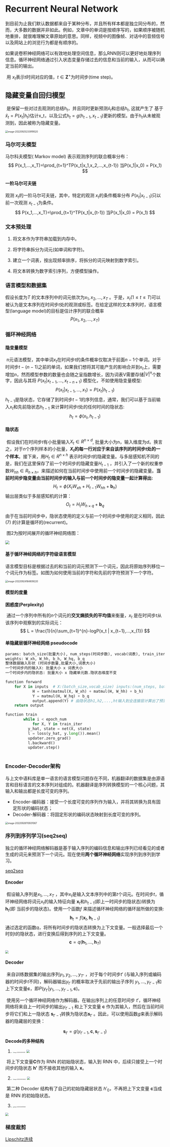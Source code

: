 # Recurrent Neural Network

​	到目前为止我们默认数据都来自于某种分布，并且所有样本都是独立同分布的，然而，大多数的数据并非如此。例如，文章中的单词是按顺序写的，如果顺序被随机地重排，就很难理解文章原始的意思。同样，视频中的图像帧、对话中的音频信号以及网站上的浏览行为都是有顺序的。

​	如果说卷积神经网络可以有效地处理空间信息，那么RNN则可以更好地处理序列信息。循环神经网络通过引入状态变量存储过去的信息和当前的输入，从而可以确定当前的输出。

​	用 $x_t$表示t时间对应的值，$t\in \mathbf{Z}^+$为时间步(time step)。

## 隐藏变量自回归模型

​	是保留一些对过去观测的总结$h_t$，并且同时更新预测$\hat{x}_t$和总结$h_t$, 这就产生了 基于 $\hat{x}_t=P(x_t|h_t)$估计x_t，以及公式$h_t = g(h_{t−1}, x_{t−1})$更新的模型。由于$h_t$从未被观测到，因此被称为隐藏变量。

<img src="https://cdn.jsdelivr.net/gh/J-M-LIU/pic-bed@master//img/image-20220925233919520.png" alt="image-20220925233919520" style="zoom:50%;" />



### 马尔可夫模型

马尔科夫模型( Markov model) 表示观测序列的联合概率分布：
$$
P(x_1,...,x_T)=\prod_{t=1}^TP(x_t|x_1,x_2,...,x_{t-1}) 当P(x_1|x_0) = P(x_1)
$$

#### 一阶马尔可夫链

观测 ${x_t}$的一阶马尔可夫链，其中，特定的观测 ${x_t}$的条件概率分布 ${P(x_t|x_{t-1})}$只以前一次观测 $x_{t-1}$为条件。
$$
P(x_1,...,x_T)=\prod_{t=1}^TP(x_t|x_{t-1}) 当P(x_1|x_0) = P(x_1)
$$




### 文本预处理

1. 将文本作为字符串加载到内存中。

2. 将字符串拆分为词元(如单词和字符)。

3. 建立一个词表，按出现频率排序，将拆分的词元映射到数字索引。 

4. 将文本转换为数字索引序列，方便模型操作。



### 语言模型和数据集

假设⻓度为$T$ 的文本序列中的词元依次为$x_1 , x_2 , . . . , x_T$ 。于是，$x_t (1 ≤ t ≤ T )$可以被认为是文本序列在时间步$t$处的观测或标签。在给定这样的文本序列时，语言模型(language model)的目标是估计序列的联合概率
$$
P(x_1,x_2,...,x_T)
$$



### 循环神经网络

#### 隐变量模型

​	n元语法模型，其中单词$x_t$在时间步$t$的条件概率仅取决于前面$n − 1$个单词。对于时间步$t − (n − 1)$之前的单词，如果我们想将其可能产生的影响合并到$x_t$上，需要增加$n$，然而模型参数的数量也会随之呈指数增⻓，因为词表V需要存储$|V|^n$个数字，因此与其将 $P(x_t | x_{t−1},...,x_{t−n+1})$ 模型化，不如使用隐变量模型:
$$
P(x_t | x_{t−1},...,x_{1}) = P(x_t |h_{t-1})
$$
​	$h_{t-1}$是隐状态，它存储了到时间步$t − 1$的序列信息，通常，我们可以基于当前输入$x_t$和先前隐状态$h_{t−1}$ 来计算时间步$t$处的任何时间的隐状态: 
$$
h_t = \phi(x_t,h_{t-1})
$$


#### 隐状态

​	假设我们在时间步$t$有小批量输入$X_t \in R^{n×d}$, 批量大小为n，输入维度为$d$。换言之，对于$n$个序列样本的小批量，**$X_t$的每一行对应于来自该序列的时间步$t$处的一个样本**。接下来，用$H_t \in R^{n×h}$ 表示时间步$t$的隐藏变量。与多层感知机不同的是，我们在这里保存了前一个时间步的隐藏变量$H_{t−1}$ ，并引入了一个新的权重参数$W_{hh} \in R_{h×h}$，来描述如何在当前时间步中使用前一个时间步的隐藏变量。**当前时间步隐变量由当前时间步的输入与前一个时间步的隐变量一起计算得出:**
$$
H_t = \phi{(X_tW_{xh} + H_{t-1}W_{hh} + \mathbf{b}_h )}
$$
​	输出层类似于多层感知机的计算：
$$
O_t = H_tW_{h\times q} + \mathbf{b}_q
$$




​	由于在当前时间步中，隐状态使用的定义与前一个时间步中使用的定义相同，因此 (7) 的计算是循环的(recurrent)。

​	图2为按时间展开的循环神经网络图：

<img src="https://img2018.cnblogs.com/blog/1630478/201904/1630478-20190414083004993-1402295824.png" style="zoom:80%;" />



#### 基于循环神经网络的字符级语言模型

​	语言模型目标是根据过去的和当前的词元预测下一个词元，因此将原始序列移位一个词元作为标签。如图为如何使用当前的字符和先前的字符预测下一个字符。

<img src="https://cdn.jsdelivr.net/gh/J-M-LIU/pic-bed@master//img/image-20220924164809220.png" alt="image-20220924164809220" style="zoom:50%;" />





#### 模型的度量

**困惑度(Perplexity)**

​	通过一个序列中所有的$n$个词元的**交叉熵损失的平均值**来衡量，$x_t$ 是在时间步$t$从该序列中观察到的实际词元：
$$
L = \frac{1}{n}\sum_{t=1}^{n}-logP(x_t | x_{t−1},...,x_{1})
$$



#### 单隐藏层循环神经网络 pseudocode

```python
params: batch_size(批量大小), num_steps(时间步数), vocab(词表), train_iter(训练数据迭代器), epoch_num
weights: W_xh, W_hh, b_h, W_hq, b_q
整体数据输入形状 (时间步数量,批量大小,词表大小)
一个时间步内的输入X: 批量大小 x 词表大小
一个时间步内的隐状态: 批量大小 x 隐藏单元数.隐状态维度不变

function forward
	for X in inputs  # X:(batch_size,vocab_size) inputs:(num_steps, batch_size, vocab_size)
			H = tanh(matmul(X, W_xh) + matmul(H, W_hh) + b_h)
			Y = matmul(H, W_hq) + b_q
			output.append(Y) # 由隐状态h1,h2,...,ht输入到全连接层计算出了预测序列 y1,y2,...,yt
	return output

function train
		while i < epoch_num
			for X, Y in train_iter
          y_hat, state = net(X, state)
          l = loss(y_hat, y.long()).mean()
          updater.zero_grad()
          l.backward()
          updater.step()
	
```

### Encoder-Decoder架构

​	与上文中语料库是单一语言的语言模型问题存在不同，机器翻译的数据集是由源语言和目标语言的文本序列对组成的。机器翻译是序列转换模型的一个核心问题，其输入和输出都是⻓度可变的序列。

- Encoder-编码器：接受一个⻓度可变的序列作为输入，并将其转换为具有固定形状的编码状态；
- Decoder-解码器：将固定形状的编码状态映射到⻓度可变的序列。

<img src="https://cdn.jsdelivr.net/gh/J-M-LIU/pic-bed@master//img/image-20220926110931067.png" alt="image-20220926110931067" style="zoom:50%;" />



### 序列到序列学习(seq2seq)

​	独立的循环神经网络解码器是基于输入序列的编码信息和输出序列已经看⻅的或者生成的词元来预测下一个词元。现在使用**两个循环神经网络**实现序列到序列到学习。

[seq2seq](https://baijiahao.baidu.com/s?id=1650496167914890612&wfr=spider&for=pc)

#### Encoder

​	假设输入序列是$x_1, . . . , x_T$ ，其中$x_t$是输入文本序列中的第$t$个词元。在时间步$t$，循环神经网络将词元$x_t$的输入特征向量 $\mathbf{x}_t$和$h_{t−1}$(即上一时间步的隐状态)转换为$\mathbf{h}_t$(即 当前步的隐状态)。使用一个函数$f$ 来描述循环神经网络的循环层所做的变换:
$$
\mathbf{h}_t = f(\mathbf{x}_t,\mathbf{h}_{t-1})
$$
​	通过选定的函数$q$，将所有时间步的隐状态转换为上下文变量。一般选择最后一个时刻t的隐状态，进行变换后得到序列的上下文变量。
$$
\mathbf{c} = q(\mathbf{h}_1,...,\mathbf{h}_T)
$$



<img src="https://pics6.baidu.com/feed/d833c895d143ad4be790326d30ec99aaa60f06d0.png@f_auto?token=ef10b1a74f448097ca1400d4a2ed9e30&s=1A247E2293E149031AE4657B02007072" style="zoom:60%;" />



#### Decoder

​	来自训练数据集的输出序列$y_1 , y_2 , . . . , y_{T′}$ ，对于每个时间步$t′$ (与输入序列或编码器的时间步$t$不同)，解码器输出$y_{t′}$ 的概率取决于先前的输出子序列 $y_1,...,y_{t′−1}$和上下文变量$\mathbf{c}$，即$P(y_{t′} | y_1,...,y_{t′−1},\mathbf{c})$。

​	使用另一个循环神经网络作为解码器。在输出序列上的任意时间步 $t′$，循环神经网络将来自上一时间步的输出$y_{t′−1}$ 和上下文变量 $\mathbf{c}$ 作为其输入，然后在当前时间步将它们和上一隐状态 $\mathbf{s}_{t′−1}$转换为隐状态$\mathbf{s}_{t′}$ 。因此，可以使用函数$g$来表示解码器的隐藏层的变换：

$$
\mathbf{s}_{t'} = g(y_{t'-1}, \mathbf{c}, \mathbf{s}_{t'-1})
$$
**Decode的多种结构**

1. <img src="https://cdn.jsdelivr.net/gh/J-M-LIU/pic-bed@master//img/image-20221020001400131.png" alt="image-20221020001400131" style="zoom:20%;" />

   

   <img src="https://pics1.baidu.com/feed/faf2b2119313b07eea7eb46dbe39522695dd8c8c.png@f_auto?token=bffa7a38e8a3f03364843c4b487cc75c&s=A6B569220B9178C01261857902005071" style="zoom:60%;" />

​	将上下文变量**C**作为 RNN 的初始隐状态，输入到 RNN 中，后续只接受上一个时间步的隐状态 **h'** 而不接收其他的输入 **x**。



2. <img src="https://cdn.jsdelivr.net/gh/J-M-LIU/pic-bed@master//img/image-20221020001445643.png" alt="image-20221020001445643" style="zoom:20%;" />

   

   <img src="https://pics5.baidu.com/feed/267f9e2f0708283817c975a60a776a044e08f1b4.png@f_auto?token=969f4a8108c824804e0beefb840260c1&s=CCA43872D17BFDEF56DC017E0200E070" style="zoom:60%;" />

​	第二种 Decoder 结构有了自己的初始隐藏层状态 $h'_0$，不再把上下文变量 **c**当成是 RNN 的初始隐状态。



3. <img src="https://cdn.jsdelivr.net/gh/J-M-LIU/pic-bed@master//img/image-20221020001619308.png" alt="image-20221020001619308" style="zoom:20%;" />



<img src="https://pics0.baidu.com/feed/203fb80e7bec54e74120bb580bd658554dc26a98.png@f_auto?token=43ca1d5d2006903ae68fc04f2c329651&s=4CA4387259DFF1E956D4017E0200A070" style="zoom:60%;" />



### 梯度裁剪

[Lipschitz连续](https://blog.csdn.net/ChaoFeiLi/article/details/110072841)

